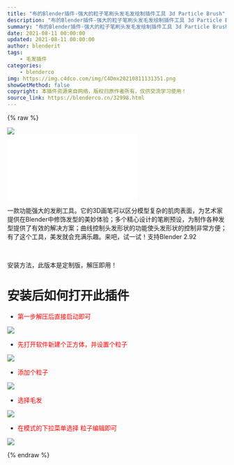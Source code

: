 ```yaml
---
title: "布的Blender插件-强大的粒子笔刷头发毛发绘制插件工具 3d Particle Brush"
description: "布的Blender插件-强大的粒子笔刷头发毛发绘制插件工具 3d Particle Brush"
summary: "布的Blender插件-强大的粒子笔刷头发毛发绘制插件工具 3d Particle Brush"
date: 2021-08-11 00:00:00
updated: 2021-08-11 00:00:00
author: blenderit
tags: 
    - 毛发插件
categories:
    - blenderco
img: https://img.c4dco.com/img/C4Dmx20210811131351.png
showGetMethod: false
copyright: 本插件资源来自网络，版权归原作者所有，仅供交流学习使用！
source_link: https://blenderco.cn/32998.html
---
```


{% raw %}
<p><img class="aligncenter" src="https://img.c4dco.com/img/C4Dmx20210811131351.png"><br>
<iframe src="//player.bilibili.com/player.html?aid=589763697&amp;bvid=BV11q4y1Q7Pv&amp;cid=386839480&amp;page=1" frameborder="no" scrolling="no" allowfullscreen="allowfullscreen"> </iframe></p><p>一款功能强大的发刷工具。它的3D画笔可以区分模型复杂的肌肉表面，为艺术家提供在Blender中修饰发型的美妙体验；多个精心设计的笔刷预设，为制作各种发型提供了有效的解决方案；曲线控制头发形状的功能使头发形状的控制非常方便；有了这个工具，美发就会充满乐趣。来吧，试一试！支持Blender 2.92</p><p> </p><p>安装方法，此版本是定制版，解压即用！</p><h1>安装后如何打开此插件</h1><ul>
<li><span style="color: #ff0000;">第一步解压后直接启动即可</span></li>
</ul><p><img src="https://img.c4dco.com/img/C4Dmx20210812160325.png"></p><ul>
<li><span style="color: #ff0000;">先打开软件新建个正方体，并设置个粒子</span></li>
</ul><p><img src="https://img.c4dco.com/img/C4Dmx5763bc3d373aa80c890778165e93618.png"></p><ul>
<li><span style="color: #ff0000;">添加个粒子</span></li>
</ul><p><img src="https://img.c4dco.com/img/C4Dmx20210812160112.png"></p><ul>
<li><span style="color: #ff0000;">选择毛发</span></li>
</ul><p><img src="https://img.c4dco.com/img/C4Dmx20210812160135.png"></p><ul>
<li><span style="color: #ff0000;">在模式的下拉菜单选择 粒子编辑即可</span></li>
</ul><p><img src="https://img.c4dco.com/img/C4Dmx20210812160158.png"></p>
<div style="display: none">blenderco</div>
{% endraw %}